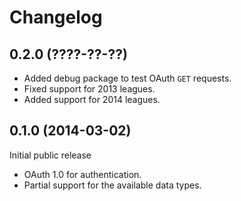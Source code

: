 # Changelog #

## 0.2.0 (????-??-??) ##

- Added debug package to test OAuth `GET` requests.
- Fixed support for 2013 leagues.
- Added support for 2014 leagues.

## 0.1.0 (2014-03-02) ##

Initial public release

- OAuth 1.0 for authentication.
- Partial support for the available data types.
